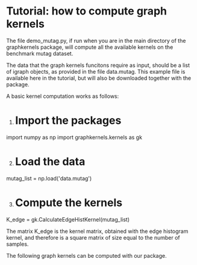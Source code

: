 # Tutorial: how to compute graph kernels

The file demo_mutag.py, if run when you are in the main directory of the graphkernels package, will compute all the available kernels on the benchmark mutag dataset. 

The data that the graph kernels funcitons require as input, should be a list of igraph objects, as provided in the file data.mutag. This example file is available here in the tutorial, but will also be downloaded together with the package. 

A basic kernel computation works as follows:

1) # Import the packages

import numpy as np
import graphkernels.kernels as gk

2) # Load the data

mutag_list = np.load('data.mutag')

3) # Compute the kernels

K_edge = gk.CalculateEdgeHistKernel(mutag_list)


The matrix K_edge is the kernel matrix, obtained with the edge histogram kernel, and therefore is a square matrix of size equal to the number of samples.

The following graph kernels can be computed with our package. 









